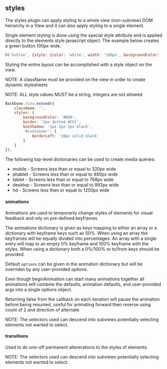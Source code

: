 styles
-------------------------------

The styles plugin can apply styling to a whole view (non-subview) DOM heirarchy in a View and it can also apply styling to a single element.

Single element styling is done using the special style attribute and is applied directly to the elements style javascript object. The example below creates a green button 100px wide. 

```javascript
h('button', {style: {color: 'white', width: '100px', backgroundColor: 'green'}});
```

Styling the entire layout can be accomplished with a style object on the view.

NOTE: A className must be provided on the view in order to create dynamic stylesheets

NOTE: ALL style values MUST be a string, integers are not allowed

```javascript
Backbone.View.extend({
	className: '',
	styles: {
		backgroundColor: '#DDD',
		border: '2px dotted #CCC',
		boxShadow: '1px 2px 2px black',
		'#container': {
			borderLeft: '10px solid black'
		}
	}
});
```

The following top-level dictionaries can be used to create media queries:

* mobile - Screens less than or equal to 320px wide
* phablet - Screens less than or equal to 480px wide
* tablet - Screens less than or equal to 768px wide
* desktop - Screens less than or equal to 992px wide
* hd - Screens less than or equal to 1200px wide

#### animations

Animations are used to temporarily change styles of elements for visual feedback and rely on pre-defined keyframes

The animations dictionary is given as keys mapping to either an array or a dictionary with keyframe keys such as 50%. When using an array the keyframes will be equally divided into percentages. An array with a single entry will map to an empty 0% keyframe and 100% keyframe with the styles. When using a dictionary both a 0%/100% or to/from keys should be provided.

Default `options` can be given in the animation dictionary but will be overriden by any user-provided options.

Even though beginAnimation can start many animations together all animations will combine the defaults, animation defaults, and user-provided args into a single options object.

Returning false from the callback on each iteration will pause the animation before being resumed, useful for animating forward then reverse using count of 2 and direction of alternate

NOTE: The selectors used can descend into subviews potentially selecting elements not wanted to select. 

#### transitions

Used to do one-off permanent altererations to the styles of elements. 

NOTE: The selectors used can descend into subviews potentially selecting elements not wanted to select. 
